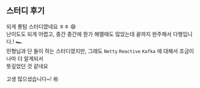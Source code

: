 ## 스터디 후기

되게 롱텀 스터디였네요 ㅎㅎ 😄  
난이도도 되게 어렵고, 중간 중간에 뭔가 해맬때도 많았는데 끝까지 완주해서 다행입니다.! 🏎️  
민형님과 단 둘이 하는 스터디였지만, 그래도 `Netty` `Reactive` `Kafka` 에 대해서 조금이나마 더 알게되서  
뜻깊었던 것 같네요  

고생 많으셨습니다~! ㊗️  